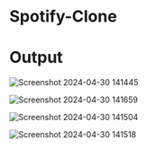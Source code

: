 # Spotify-Clone

# Output

![Screenshot 2024-04-30 141445](https://github.com/Jay2364/Spotify-Clone/assets/108801927/c9e42656-7ca0-4df7-aaf7-79b96e305857)

![Screenshot 2024-04-30 141659](https://github.com/Jay2364/Spotify-Clone/assets/108801927/4bf72e9c-420b-4f2e-9006-8285020aa71a)

![Screenshot 2024-04-30 141504](https://github.com/Jay2364/Spotify-Clone/assets/108801927/81e49eb6-90b0-4e6b-a573-c4ec05728622)

![Screenshot 2024-04-30 141518](https://github.com/Jay2364/Spotify-Clone/assets/108801927/0c600b78-981c-4f01-9218-ab24488899d6)
